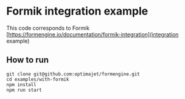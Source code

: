 # Formik integration example

This code corresponds to Formik [https://formengine.io/documentation/formik-integration](integration example)

## How to run

```shell
git clone git@github.com:optimajet/formengine.git
cd examples/with-formik
npm install
npm run start
```
